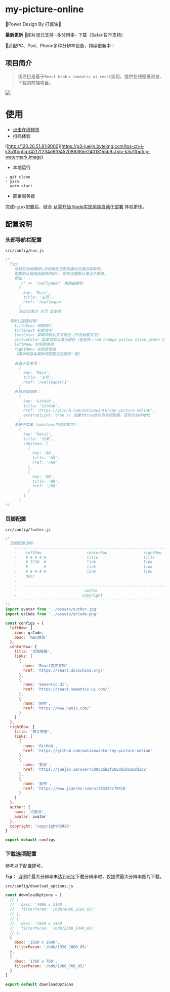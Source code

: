 # my-picture-online
🎉Power Design By 打酱油🎉

**最新更新**
🎉图片现已支持 -多分辨率- 下载（Safari暂不支持）

🎉适配PC、Pad、Phone多种分辨率设备，持续更新中！

## 项目简介
> 该项目是基于`React Hook` + `semantic ui react`实现，提供在线壁纸浏览、下载的前端项目。

![](https://user-gold-cdn.xitu.io/2020/6/10/1729e518e15fdb0a?w=1130&h=715&f=gif&s=5203096)

# 使用
- [点击在线预览](https://aotianwinter.github.io/my-picture-online/#/wallpaper/5)
- 扫码体验

![http://120.26.51.81:8000](https://p3-juejin.byteimg.com/tos-cn-i-k3u1fbpfcp/42f7f234d6f0452086365e24018155b9~tplv-k3u1fbpfcp-watermark.image)

- 本地运行
```
- git clone
- yarn
- yarn start
```

- 部署服务器

完成`nginx`配置后，结合 [从零开始 Node实现前端自动化部署](https://juejin.im/post/5e210de76fb9a02fb75d6252)
体验更佳。

## 配置说明
### 头部导航栏配置

`src/config/nav.js`
```js
/*
  Tip:
    导航栏会根据URL自动确定当前页面对应激活菜单项。
    配置默认根路由跳转的URL，即可设置默认激活子菜单。
    例如：
      '/' => '/wallpaper' 根路由跳转
      {
        key: 'Main',
        title: '主页',
        href: '/wallpaper'
      }
      会自动激活 主页 菜单项
      
  导航栏配置说明：
    titleIcon 标题图片
    titleText 标题文字
    textColor 菜单项默认文字颜色（不含标题文字）
    activeColor 菜单项默认激活颜色（现支持：red orange yellow olive green teal blue violet purple pink brown grey black）
    leftMenu 左侧菜单组
    rightMenu 右侧菜单组
    （菜单顺序与菜单项配置先后顺序一致）
    
    普通子菜单项：
      {
        key: 'Main',
        title: '主页',
        href: '/wallpaper/1'
      }
    外部链接跳转：
      {
        key: 'GitHub',
        title: 'GitHub',
        href: 'https://github.com/aotianwinter/my-picture-online',
        externalLink: true // 设置为true表示为外部链接，否则为站内地址
      }
    多级子菜单（subitems中追加即可）：
      {
        key: 'Main2',
        title: '分类',
        subitems: [
          {
            key: 'AA',
            title: 'AA',
            href: '/AA'
          },
          {
            key: 'BB',
            title: 'BB',
            href: '/BB'
          }
        ]
      }
*/
```

### 页脚配置

`src/config/footer.js`
```js
/*
  页脚配置说明：
    ---------------------------------------------------------------------------
    -    leftRow                    centerRow                rightRow         -
    -    # # # # #                  title                    title            -
    -    # ICON  #                  link                     link             -
    -    #       #                  link                     link             -
    -    # # # # #                  link                     link             -
    -    desc                                                                 -
    -                                                                         -
    -    ----------------------------------------------------------------     -                                                                -
    -                              author                                     -
    -                             copyright                                   -
    ---------------------------------------------------------------------------
*/
import avatar from '../assets/author.jpg'
import qrCode from '../assets/qrCode.png'

const configs = {
  leftRow: {
    icon: qrCode,
    desc: '扫码体验'
  },
  centerRow: {
    title: '文档链接',
    links: [
      {
        name: 'React官方文档',
        href: 'https://react.docschina.org/'
      },
      {
        name: 'Semantic UI',
        href: 'https://react.semantic-ui.com/'
      },
      {
        name: 'NPM',
        href: 'https://www.npmjs.com/'
      }
    ]
  },
  rightRow: {
    title: '相关链接',
    links: [
      {
        name: 'GitHub',
        href: 'https://github.com/aotianwinter/my-picture-online'
      },
      {
        name: '掘金',
        href: 'https://juejin.im/user/5d9c26b2f265da5b616dd1c8'
      },
      {
        name: '简书',
        href: 'https://www.jianshu.com/u/393293c79416'
      }
    ]
  },
  author: {
    name: '打酱油',
    avatar: avatar
  },
  copyright: 'copyright©2020'
}

export default configs
```

### 下载选项配置
参考以下配置即可。

**Tip：**
当图片最大分辨率未达到设定下载分辨率时，仅提供最大分辨率图片下载。

`src/config/download_options.js`

```js
const downloadOptions = [
  // {
  //   desc: '4096 x 2160',
  //   filterParam: '/bdm/4096_2160_85/'
  // },
  // {
  //   desc: '2560 x 1440',
  //   filterParam: '/bdm/2560_1440_85/'
  // },
  {
    desc: '1920 x 1080',
    filterParam: '/bdm/1920_1080_85/'
  },
  {
    desc: '1366 x 768',
    filterParam: '/bdm/1366_768_85/'
  }
]

export default downloadOptions
```